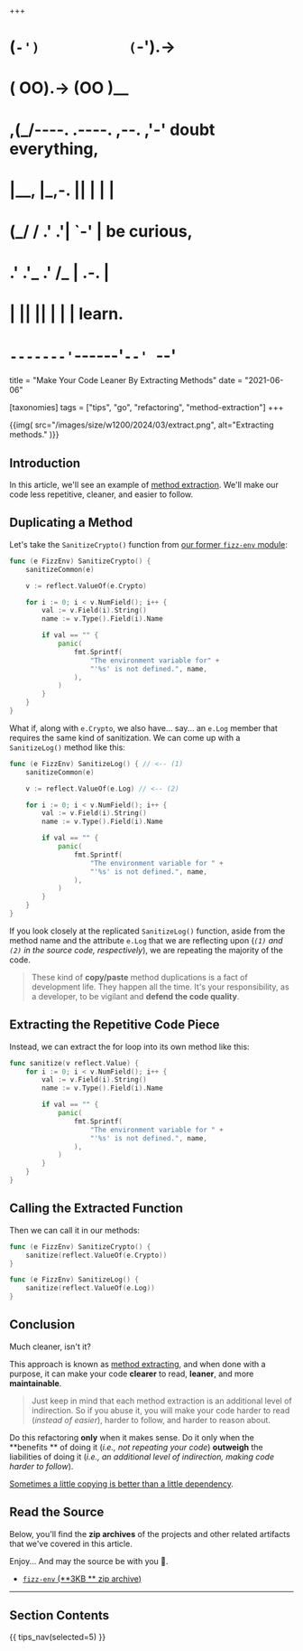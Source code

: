 +++
#   (`-')           (`-').->
#   ( OO).->        (OO )__
# ,(_/----. .----. ,--. ,'-' doubt everything,
# |__,    |\_,-.  ||  | |  |
#  (_/   /    .' .'|  `-'  | be curious,
#  .'  .'_  .'  /_ |  .-.  |
# |       ||      ||  | |  | learn.
# `-------'`------'`--' `--'

title = "Make Your Code Leaner By Extracting Methods"
date = "2021-06-06"

[taxonomies]
tags = ["tips", "go", "refactoring", "method-extraction"]
+++

{{img(
  src="/images/size/w1200/2024/03/extract.png",
  alt="Extracting methods."
)}}

## Introduction

In this article, we'll see an example
of [method extraction](https://refactoring.com/catalog/extractFunction.html).
We'll make our code less repetitive, cleaner, and easier to follow.

## Duplicating a Method

Let's take the `SanitizeCrypto()` function
from [our former `fizz-env` module](@/tips/microservice-env-vars.md):


```go
func (e FizzEnv) SanitizeCrypto() {
    sanitizeCommon(e)

    v := reflect.ValueOf(e.Crypto)

    for i := 0; i < v.NumField(); i++ {
        val := v.Field(i).String()
        name := v.Type().Field(i).Name

        if val == "" {
            panic(
                fmt.Sprintf(
                    "The environment variable for" +
                    "'%s' is not defined.", name,
                ),
            )
        }
    }
}
```

What if, along with `e.Crypto`, we also have... say... an `e.Log` member that
requires the same kind of sanitization. We can come up with a `SanitizeLog()`
method like this:

```go
func (e FizzEnv) SanitizeLog() { // <-- (1)
    sanitizeCommon(e)

    v := reflect.ValueOf(e.Log) // <-- (2)

    for i := 0; i < v.NumField(); i++ {
        val := v.Field(i).String()
        name := v.Type().Field(i).Name

        if val == "" {
            panic(
                fmt.Sprintf(
                    "The environment variable for " +
                    "'%s' is not defined.", name,
                ),
            )
        }
    }
}
```

If you look closely at the replicated `SanitizeLog()` function, aside from the
method name and the attribute `e.Log` that we are reflecting upon (_`(1)`
and `(2)` in the source code, respectively_), we are repeating the majority of
the code.

> These kind of **copy/paste** method duplications is a fact of development
> life. They happen all the time. It's your responsibility, as a developer, to be
> vigilant and **defend the code quality**.

## Extracting the Repetitive Code Piece

Instead, we can extract the for loop into its own method like this:

```go
func sanitize(v reflect.Value) {
    for i := 0; i < v.NumField(); i++ {
        val := v.Field(i).String()
        name := v.Type().Field(i).Name

        if val == "" {
            panic(
                fmt.Sprintf(
                    "The environment variable for " +
                    "'%s' is not defined.", name,
                ),
            )
        }
    }
}
```

## Calling the Extracted Function

Then we can call it in our methods:

```go
func (e FizzEnv) SanitizeCrypto() {
    sanitize(reflect.ValueOf(e.Crypto))
}

func (e FizzEnv) SanitizeLog() {
    sanitize(reflect.ValueOf(e.Log))
}
```

## Conclusion

Much cleaner, isn't it?

This approach is known
as [method extracting](https://refactoring.com/catalog/extractFunction.html),
and when done with a purpose, it can make your code **clearer** to read, 
**leaner**, and more **maintainable**.

> Just keep in mind that each method extraction is an additional level of
> indirection. So if you abuse it, you will make your code harder to read 
> (_instead of easier_), harder to follow, and harder to reason about.

Do this refactoring **only** when it makes sense. Do it only when the **benefits
** of doing it (_i.e., not repeating your code_) **outweigh** the liabilities of
doing it (_i.e., an additional level of indirection, making code harder to
follow_).

[Sometimes a little copying is better than a little 
dependency](https://www.youtube.com/watch?v=PAAkCSZUG1c).

## Read the Source

Below, you'll find the **zip archives** of the projects and other related
artifacts that we've covered in this article.

Enjoy... And may the source be with you 🦄.

* [`fizz-env` (**3KB ** zip archive)](https://assets.zerotohero.dev/lets-create-a-syslog-logger/5f7a69db-658d-482c-bac1-9f036bb01edd/fizz-logging.zip)

--------

## Section Contents

{{ tips_nav(selected=5) }}
